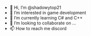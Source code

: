 - 👋 Hi, I’m @shadowytop21
- 👀 I’m interested in game development
- 🌱 I’m currently learning C# and C++
- 💞️ I’m looking to collaborate on ...
- 📫 How to reach me discord

<!---
shadowytop21/shadowytop21 is a ✨ special ✨ repository because its `README.md` (this file) appears on your GitHub profile.
You can click the Preview link to take a look at your changes.
--->
